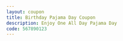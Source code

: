 ```yaml
---
layout: coupon
title: Birthday Pajama Day Coupon
description: Enjoy One All Day Pajama Day
code: 567890123
---
```

